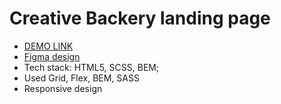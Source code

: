 # Creative Backery landing page

  - [DEMO LINK](https://igoree88.github.io/creative_backerry/)
  - [Figma design](https://www.figma.com/file/dY3izAm0Vspsmra4lQWQIP/Bakerlab_FE-students)
  - Tech stack: HTML5, SCSS, BEM;
  - Used Grid, Flex, BEM, SASS
  - Responsive design
